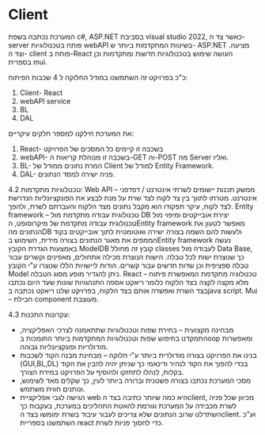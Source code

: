 # Client
המערכת נכתבה בשפת c#, ASP.NET בסביבת visual studio 2022, 
כאשר צד ה-server פותח בטכנולוגיות webAPI  בשיטות המתקדמות ביותר ש- ASP.NET מציעה.
וצד ה- client פותח ב-React  העושה שימוש בטכנולוגיות חדשות ומתקדמות וכן בספרית mui.

כ"כ בפרויקט זה השתמשנו במודל החלוקה ל 4 שכבות הפיתוח:
1.	Client- React
2.	webAPI service
3.	BL
4.	DAL

את המערכת חילקנו למספר חלקים עיקריים:
1.	React- בשכבה זו קיימים כל המסכים של הפרויקט 
2.	webAPI- בשכבה זו מנוהלת קריאות ה-GET וה-POST מה Server ואליו.
3.	BL- המרת נתונים ממודל של Client למודל של Entity Framework.
4.	DAL- פניה ישירה למסד הנתונים.


4.2 טכנולוגיות מתקדמות:
Web API – ממשק תכנות יישומים לשרתי אינטרנט / דפדפני אינטרנט. מטרתו לתווך בין צד לקוח לצד שרת על מנת לבצע את הפונקציונליות הנדרשת לצד לקוח, עיקר תפקודו הוא מקבל נתונים מצד הלקוח והעברתם לשרת, ולהפך.
Entity framework – טכנולוגית עבודה מתקדמת מול DB יצירת אובייקטים ומיפוי מול טכנולוגית עבודה מתקדמת של מיקרוסופט, הEntity framework מאפשר לטעון את הנתונים מהDB ולעשות להם השמה בצורה ישירה ואוטומטית לתוך אובייקטים בקוד הממפים את מאגר הנתונים בצורה מידית, השימוש בEntity framework נעשה באמצעות הגדרת הקובץ ModelDB  קובץ זה מחולל classes לעבודה מול Data Base, כך שנוצרת ישות לכל טבלה. הישות הנוצרת מכילה אתחולים, מאפינים וקשרים עבור טבלה ספציפית וכן שדות חדשים עבור קשרים. הודות ליישויות הללו שנוצרו ע"י הקובץ Model ניתן להגדיר מופע מסוג הטבלה.
React – טכנולוגיה מתקדמת המאפשרת פיתוח מלא מקצה לקצה בצד הלקוח כלומר ריאקט אספה התנהגויות שונות שעד היום נכתבו בצד השרת ואפשרה אותם בצד הלקוח, בפרויקט שלנו ריאקט נכתבה בjava script. 
Mui – חבילת  component מעוצבת.

4.3 עקרונות התכנות:
- מבחינה מקצועית – בחירת שפות וטכנולוגיות שתתאמנה לצרכי האפליקציה, התמקדנו בחיפוש
שפות וטכנולוגיות המתקדמות ביותר התומכות בoop ומאפשרות מודולריות ופונקציונליות
גבוהה.
- בנינו את הפרויקט בצורה מודולרית ביותר ע"י חלוקה – מבחינת מבנה הקוד לשכבות (GUI,BL,DL) בכדי להפוך את הקוד לנהיר ודינאמי כך שניתן יהיה להבין את הקוד בקלות, לנהלו לתחזקו ולהוסיף על הפרויקט במידת הצורך.
- מסכי המערכת נכתבו בצורה פשטנית וברורה ביותר לעין, כך שקלים מאד לשימוש, ונותנים
חווית משתמש.
- הגישה לגבי אפליקציית web היא כמה שיותר כתיבה בצד הclient, מכיוון שכל פניה לשרת
מכבידה על המערכת וגורמת להאטת התהליכים במערכת, בעקבות כך השתדלנו שרוב
הנתונים שלא צריכים לעבור עיבוד בשרת ימומשו בצד הclient. וע"כ השתמשנו בספריית
react כדי לחסוך פניות לשרת.
